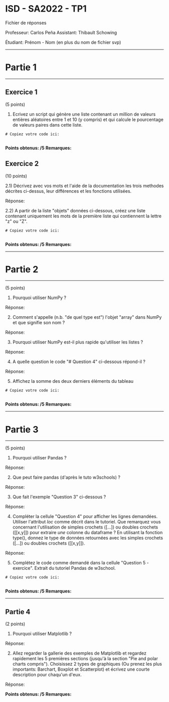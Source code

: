# ISD - SA2022 - TP1 

Fichier de réponses

Professeur: Carlos Peña
Assistant: Thibault Schowing

Étudiant: Prénom - Nom (en plus du nom de fichier svp)

-----------------------

#  Partie 1

-----------------------

## Exercice 1

(5 points)

1) Ecrivez un script qui génère une liste contenant un million de valeurs entières aléatoires entre 1 et 10 (y compris) et qui calcule le pourcentage de valeurs paires dans cette liste.

```
# Copiez votre code ici:


```


**Points obtenus: /5**
**Remarques:**


## Exercice 2

(10 points)

2.1) Décrivez avec vos mots et l'aide de la documentation les trois methodes décrites ci-dessus, leur différences et les fonctions utilisées. 

Réponse: 



2.2) A partir de la liste "objets" données ci-dessous, créez une liste contenant uniquement les mots de la première liste qui contiennent la lettre "z" ou "Z".

```
# Copiez votre code ici:


```

**Points obtenus: /5**
**Remarques:**

-----------------------

#  Partie 2

-----------------------

(5 points)


1) Pourquoi utiliser NumPy ?

Réponse:


2) Comment s'appelle (n.b. "de quel type est") l'objet "array" dans NumPy et que signifie son nom ?

Réponse:


3) Pourquoi utiliser NumPy est-il plus rapide qu'utiliser les listes ?

Réponse: 


4) A quelle question le code "# Question 4" ci-dessous répond-il ?

Réponse:


5) Affichez la somme des deux derniers éléments du tableau

```
# Copiez votre code ici:


```


**Points obtenus: /5**
**Remarques:**


-----------------------

#  Partie 3

-----------------------

(5 points)

1) Pourquoi utiliser Pandas ?

Réponse:

2) Que peut faire pandas (d'après le tuto w3schools) ?

Réponse:

3) Que fait l'exemple "Question 3" ci-dessous ?

Réponse:

4) Compléter la cellule "Question 4" pour afficher les lignes demandées. Utiliser l'attribut *loc* comme décrit dans le tutoriel. Que remarquez vous concernant l'utilisation de simples crochets ([...]) ou doubles crochets ([[x,y]]) pour extraire _une_ colonne du dataframe ? En utilisant la fonction type(), donnez le type de données retournées avec les simples crochets ([...]) ou doubles crochets ([[x,y]]).

Réponse:

5) Complétez le code comme demandé dans la cellule "Question 5 - exercice". Extrait du tutoriel Pandas de w3school.

```
# Copiez votre code ici:


```

**Points obtenus: /5**
**Remarques:**

-------------
  Partie 4
-------------

(2 points)

1) Pourquoi utiliser Matplotlib ?

Réponse: 


2) Allez regarder la gallerie des exemples de Matplotlib et regardez rapidement les 5 premières sections (jusqu'à la section "Pie and polar charts compris"). Choisissez 2 types de graphiques (Ou prenez les plus importants: Barchart, Boxplot et Scatterplot) et écrivez une courte description pour chaqu'un d'eux.

Réponse: 




**Points obtenus: /5**
**Remarques:**







